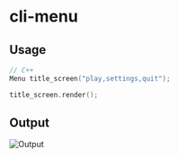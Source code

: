 # cli-menu

## Usage
```cpp
// C++
Menu title_screen("play,settings,quit");

title_screen.render();
```

## Output
![Output](https://i.imgur.com/IrJgoZ9.png "Output")
